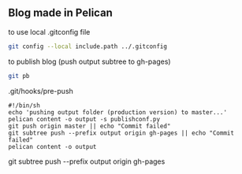 ## Blog made in Pelican

to use local .gitconfig file
```bash
git config --local include.path ../.gitconfig
```

to publish blog (push output subtree to gh-pages)
```bash
git pb
```


.git/hooks/pre-push
```shell
#!/bin/sh
echo 'pushing output folder (production version) to master...'
pelican content -o output -s publishconf.py
git push origin master || echo "Commit failed"
git subtree push --prefix output origin gh-pages || echo "Commit failed"
pelican content -o output
```


git subtree push --prefix output origin gh-pages